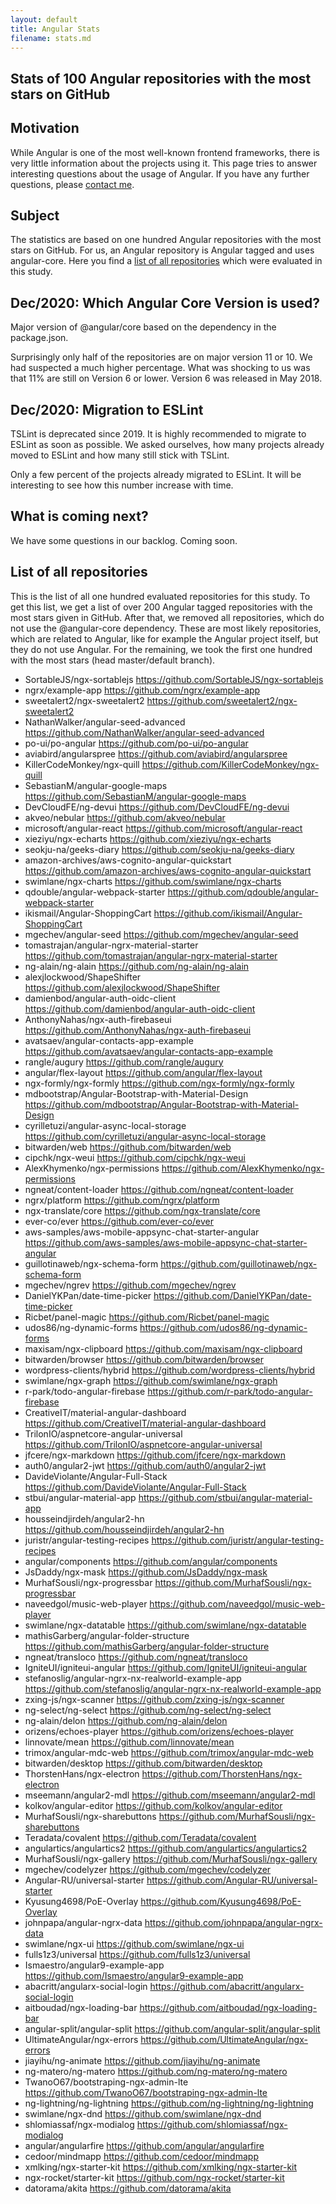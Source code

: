 ```yaml
---
layout: default
title: Angular Stats
filename: stats.md
---
```

## Stats of 100 Angular repositories with the most stars on GitHub

## Motivation
While Angular is one of the most well-known frontend frameworks, there is very little information about the projects using it. This page tries to answer interesting questions about the usage of Angular. If you have any further questions, please [contact me](https://patalas.github.io).

## Subject
The statistics are based on one hundred Angular repositories with the most stars on GitHub. For us, an Angular repository is Angular tagged and uses angular-core. Here you find a [list of all repositories](#list-of-all-repositories) which were evaluated in this study. 

## Dec/2020: Which Angular Core Version is used?
Major version of @angular/core based on the dependency in the package.json. 
<canvas id="core"></canvas>
<script>
d3.csv('/assets/stats/versions.csv')
  .then(makeChart);

var greenToRedColors = [
"#ff1144",
"#ff5588",
"#ff3366",
"#ff6666",
"#ff8866",
"#ffBB66",
"#33CCFF",
"#3366FF",
"#6633FF",
"#CC33FF"
];

function makeChart(data) {
    var dataLabels = data.map(function(d) {return d.Version});
    var dataValues = data.map(function(d) {return d.Number});
    var colors = data.map(function(d) { return greenToRedColors[d.Version - 3]});
    var chart = new Chart('core', {
        type: 'doughnut',
        data: {
            labels: dataLabels,
            datasets: [
            {
                data: dataValues,
                backgroundColor: colors
            }
            ]
        },
     options: {
    plugins: {
      labels: [
            {
              textMargin: 8,
              render: function (args) {
                return args.value + '%';
              },
              position: 'outside'
            }, 
            {
            render: function (args) {
                return args.label == 5 ? '' : args.label;
              },
            fontColor: ['white', 'white']
            }
      ]              
    }
    }});
};
</script>
Surprisingly only half of the repositories are on major version 11 or 10. We had suspected a much higher percentage. What was shocking to us was that 11% are still on Version 6 or lower. Version 6 was released in May 2018.

## Dec/2020: Migration to ESLint
TSLint is deprecated since 2019. It is highly recommended to migrate to ESLint as soon as possible. We asked ourselves, how many projects already moved to ESLint and how many still stick with TSLint.
<div style="padding: 0 5rem"><canvas id="linter"></canvas></div>
<script>
d3.csv('/assets/stats/linter.csv')
  .then(makeChart);

function makeChart(data) {
    var dataLabels = data.map(function(d) {return d.linter});
    var dataValues = data.map(function(d) {return d.number});
    var chart = new Chart('linter', {
        type: 'doughnut',
        data: {
            labels: dataLabels,
            datasets: [
            {
                data: dataValues,
                backgroundColor: ["#90EE90", "#ff9988","#eeeeee"]
            }
            ]
        },
     	options: {
             rotation: 1 * Math.PI,/** This is where you need to work out where 89% is */
            circumference: 1 * Math.PI,/** put in a much smaller amount  so it does not take up an entire semi circle */

            cutoutPercentage: 70,
    plugins: {
      labels: [
            {textMargin: 9,
              render: function (args) {
                return args.label == "none/others" ? '' : args.value + '%    ';
              },
              position: 'outside'
            }, 
            {
              fontSize: 13,
              fontStyle: 'bold',
            render: function (args) {
                return args.label == "none/others" ? '' : (args.label == "TSLint" ? "TSLint (deprecated)" : args.label);
              }
            }
      ]              
    }
    }});
};
</script>
Only a few percent of the projects already migrated to ESLint. It will be interesting to see how this number increase with time.
## What is coming next?
We have some questions in our backlog. Coming soon.

## List of all repositories
This is the list of all one hundred evaluated repositories for this study. To get this list, we get a list of over 200 Angular tagged repositories with the most stars given in GitHub. After that, we removed all repositories, which do not use the @angular-core dependency. These are most likely repositories, which are related to Angular, like for example the Angular project itself, but they do not use Angular. For the remaining, we took the first one hundred with the most stars (head master/default branch).
- SortableJS/ngx-sortablejs <https://github.com/SortableJS/ngx-sortablejs>
- ngrx/example-app <https://github.com/ngrx/example-app>
- sweetalert2/ngx-sweetalert2 <https://github.com/sweetalert2/ngx-sweetalert2>
- NathanWalker/angular-seed-advanced <https://github.com/NathanWalker/angular-seed-advanced>
- po-ui/po-angular <https://github.com/po-ui/po-angular>
- aviabird/angularspree <https://github.com/aviabird/angularspree>
- KillerCodeMonkey/ngx-quill <https://github.com/KillerCodeMonkey/ngx-quill>
- SebastianM/angular-google-maps <https://github.com/SebastianM/angular-google-maps>
- DevCloudFE/ng-devui <https://github.com/DevCloudFE/ng-devui>
- akveo/nebular <https://github.com/akveo/nebular>
- microsoft/angular-react <https://github.com/microsoft/angular-react>
- xieziyu/ngx-echarts <https://github.com/xieziyu/ngx-echarts>
- seokju-na/geeks-diary <https://github.com/seokju-na/geeks-diary>
- amazon-archives/aws-cognito-angular-quickstart <https://github.com/amazon-archives/aws-cognito-angular-quickstart>
- swimlane/ngx-charts <https://github.com/swimlane/ngx-charts>
- qdouble/angular-webpack-starter <https://github.com/qdouble/angular-webpack-starter>
- ikismail/Angular-ShoppingCart <https://github.com/ikismail/Angular-ShoppingCart>
- mgechev/angular-seed <https://github.com/mgechev/angular-seed>
- tomastrajan/angular-ngrx-material-starter <https://github.com/tomastrajan/angular-ngrx-material-starter>
- ng-alain/ng-alain <https://github.com/ng-alain/ng-alain>
- alexjlockwood/ShapeShifter <https://github.com/alexjlockwood/ShapeShifter>
- damienbod/angular-auth-oidc-client <https://github.com/damienbod/angular-auth-oidc-client>
- AnthonyNahas/ngx-auth-firebaseui <https://github.com/AnthonyNahas/ngx-auth-firebaseui>
- avatsaev/angular-contacts-app-example <https://github.com/avatsaev/angular-contacts-app-example>
- rangle/augury <https://github.com/rangle/augury>
- angular/flex-layout <https://github.com/angular/flex-layout>
- ngx-formly/ngx-formly <https://github.com/ngx-formly/ngx-formly>
- mdbootstrap/Angular-Bootstrap-with-Material-Design <https://github.com/mdbootstrap/Angular-Bootstrap-with-Material-Design>
- cyrilletuzi/angular-async-local-storage <https://github.com/cyrilletuzi/angular-async-local-storage>
- bitwarden/web <https://github.com/bitwarden/web>
- cipchk/ngx-weui <https://github.com/cipchk/ngx-weui>
- AlexKhymenko/ngx-permissions <https://github.com/AlexKhymenko/ngx-permissions>
- ngneat/content-loader <https://github.com/ngneat/content-loader>
- ngrx/platform <https://github.com/ngrx/platform>
- ngx-translate/core <https://github.com/ngx-translate/core>
- ever-co/ever <https://github.com/ever-co/ever>
- aws-samples/aws-mobile-appsync-chat-starter-angular <https://github.com/aws-samples/aws-mobile-appsync-chat-starter-angular>
- guillotinaweb/ngx-schema-form <https://github.com/guillotinaweb/ngx-schema-form>
- mgechev/ngrev <https://github.com/mgechev/ngrev>
- DanielYKPan/date-time-picker <https://github.com/DanielYKPan/date-time-picker>
- Ricbet/panel-magic <https://github.com/Ricbet/panel-magic>
- udos86/ng-dynamic-forms <https://github.com/udos86/ng-dynamic-forms>
- maxisam/ngx-clipboard <https://github.com/maxisam/ngx-clipboard>
- bitwarden/browser <https://github.com/bitwarden/browser>
- wordpress-clients/hybrid <https://github.com/wordpress-clients/hybrid>
- swimlane/ngx-graph <https://github.com/swimlane/ngx-graph>
- r-park/todo-angular-firebase <https://github.com/r-park/todo-angular-firebase>
- CreativeIT/material-angular-dashboard <https://github.com/CreativeIT/material-angular-dashboard>
- TrilonIO/aspnetcore-angular-universal <https://github.com/TrilonIO/aspnetcore-angular-universal>
- jfcere/ngx-markdown <https://github.com/jfcere/ngx-markdown>
- auth0/angular2-jwt <https://github.com/auth0/angular2-jwt>
- DavideViolante/Angular-Full-Stack <https://github.com/DavideViolante/Angular-Full-Stack>
- stbui/angular-material-app <https://github.com/stbui/angular-material-app>
- housseindjirdeh/angular2-hn <https://github.com/housseindjirdeh/angular2-hn>
- juristr/angular-testing-recipes <https://github.com/juristr/angular-testing-recipes>
- angular/components <https://github.com/angular/components>
- JsDaddy/ngx-mask <https://github.com/JsDaddy/ngx-mask>
- MurhafSousli/ngx-progressbar <https://github.com/MurhafSousli/ngx-progressbar>
- naveedgol/music-web-player <https://github.com/naveedgol/music-web-player>
- swimlane/ngx-datatable <https://github.com/swimlane/ngx-datatable>
- mathisGarberg/angular-folder-structure <https://github.com/mathisGarberg/angular-folder-structure>
- ngneat/transloco <https://github.com/ngneat/transloco>
- IgniteUI/igniteui-angular <https://github.com/IgniteUI/igniteui-angular>
- stefanoslig/angular-ngrx-nx-realworld-example-app <https://github.com/stefanoslig/angular-ngrx-nx-realworld-example-app>
- zxing-js/ngx-scanner <https://github.com/zxing-js/ngx-scanner>
- ng-select/ng-select <https://github.com/ng-select/ng-select>
- ng-alain/delon <https://github.com/ng-alain/delon>
- orizens/echoes-player <https://github.com/orizens/echoes-player>
- linnovate/mean <https://github.com/linnovate/mean>
- trimox/angular-mdc-web <https://github.com/trimox/angular-mdc-web>
- bitwarden/desktop <https://github.com/bitwarden/desktop>
- ThorstenHans/ngx-electron <https://github.com/ThorstenHans/ngx-electron>
- mseemann/angular2-mdl <https://github.com/mseemann/angular2-mdl>
- kolkov/angular-editor <https://github.com/kolkov/angular-editor>
- MurhafSousli/ngx-sharebuttons <https://github.com/MurhafSousli/ngx-sharebuttons>
- Teradata/covalent <https://github.com/Teradata/covalent>
- angulartics/angulartics2 <https://github.com/angulartics/angulartics2>
- MurhafSousli/ngx-gallery <https://github.com/MurhafSousli/ngx-gallery>
- mgechev/codelyzer <https://github.com/mgechev/codelyzer>
- Angular-RU/universal-starter <https://github.com/Angular-RU/universal-starter>
- Kyusung4698/PoE-Overlay <https://github.com/Kyusung4698/PoE-Overlay>
- johnpapa/angular-ngrx-data <https://github.com/johnpapa/angular-ngrx-data>
- swimlane/ngx-ui <https://github.com/swimlane/ngx-ui>
- fulls1z3/universal <https://github.com/fulls1z3/universal>
- Ismaestro/angular9-example-app <https://github.com/Ismaestro/angular9-example-app>
- abacritt/angularx-social-login <https://github.com/abacritt/angularx-social-login>
- aitboudad/ngx-loading-bar <https://github.com/aitboudad/ngx-loading-bar>
- angular-split/angular-split <https://github.com/angular-split/angular-split>
- UltimateAngular/ngx-errors <https://github.com/UltimateAngular/ngx-errors>
- jiayihu/ng-animate <https://github.com/jiayihu/ng-animate>
- ng-matero/ng-matero <https://github.com/ng-matero/ng-matero>
- TwanoO67/bootstraping-ngx-admin-lte <https://github.com/TwanoO67/bootstraping-ngx-admin-lte>
- ng-lightning/ng-lightning <https://github.com/ng-lightning/ng-lightning>
- swimlane/ngx-dnd <https://github.com/swimlane/ngx-dnd>
- shlomiassaf/ngx-modialog <https://github.com/shlomiassaf/ngx-modialog>
- angular/angularfire <https://github.com/angular/angularfire>
- cedoor/mindmapp <https://github.com/cedoor/mindmapp>
- xmlking/ngx-starter-kit <https://github.com/xmlking/ngx-starter-kit>
- ngx-rocket/starter-kit <https://github.com/ngx-rocket/starter-kit>
- datorama/akita <https://github.com/datorama/akita>

<!-- 
bundler exec jekyll build
bundler exec jekyll serve
-->
